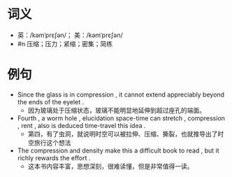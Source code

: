 # 词义
- 英：/kəmˈprɛʃən/； 美：/kəmˈprɛʃən/
- #n 压缩；压力；紧缩；密集；简练
# 例句
- Since the glass is in compression , it cannot extend appreciably beyond the ends of the eyelet .
	- 因为玻璃处于压缩状态，玻璃不能明显地延伸到超过座孔的端面。
- Fourth , a worm hole , elucidation space-time can stretch , compression , rent , also is deduced time-travel this idea .
	- 第四，有了虫洞，就说明时空可以被拉伸、压缩、撕裂，也就推导出了时空旅行这个想法
- The compression and density make this a difficult book to read , but it richly rewards the effort .
	- 这本书内容丰富，思想深刻，很难读懂，但是非常值得一读。
